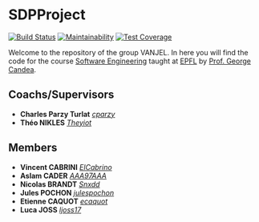 # SDPProject

[![Build Status](https://travis-ci.org/ElCabrino/SDPProject.svg?branch=master)](https://travis-ci.org/ElCabrino/SDPProject) [![Maintainability](https://api.codeclimate.com/v1/badges/c67cd1f825cd72fe6cb5/maintainability)](https://codeclimate.com/github/ElCabrino/SDPProject/maintainability) [![Test Coverage](https://api.codeclimate.com/v1/badges/c67cd1f825cd72fe6cb5/test_coverage)](https://codeclimate.com/github/ElCabrino/SDPProject/test_coverage)

Welcome to the repository of the group VANJEL. In here you will find the code for the course [Software Engineering](https://github.com/sweng-epfl/public) taught at [EPFL](http://ic.epfl.ch) by [Prof. George Candea](http://dslab.epfl.ch/people/candea).

## Coachs/Supervisors

* **Charles Parzy Turlat**   [_cparzy_](https://github.com/cparzy)
* **Théo NIKLES** [_Theyiot_](https://github.com/Theyiot)


## Members 

* **Vincent CABRINI** [_ElCabrino_](https://github.com/ElCabrino)
* **Aslam CADER** [_AAA97AAA_](https://github.com/AAA97AAA)
* **Nicolas BRANDT** [_Snxdd_](https://github.com/Snxdd)
* **Jules POCHON** [_julespochon_](https://github.com/julespochon)
* **Etienne CAQUOT** [_ecaquot_](https://github.com/ecaquot)
* **Luca JOSS** [_ljoss17_](https://github.com/ljoss17)




